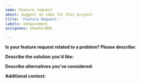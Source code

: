 ```yaml
---
name: Feature request
about: Suggest an idea for this project
title: 'Feature Request:'
labels: enhancement
assignees: ShankarBUS

---
```


**Is your feature request related to a problem? Please describe:**
<!-- A clear and concise description of what the problem is. Ex. I'm always frustrated when... -->

**Describe the solution you'd like:**
<!-- A clear and concise description of what you want to happen. -->

**Describe alternatives you've considered:**
<!-- A clear and concise description of any alternative solutions or features you've considered. -->

**Additional context:**
<!-- Add any other context or screenshots about the feature request here. -->
